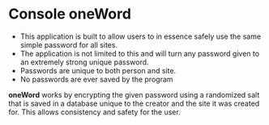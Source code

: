 # Console oneWord

* This application is built to allow users to in essence safely use the same simple password for all sites.
* The application is not limited to this and will turn any password given to an extremely strong unique password.
* Passwords are unique to both person and site.
* No passwords are ever saved by the program

<b>oneWord</b> works by encrypting the given password using a randomized salt that is saved in a database unique to
the creator and the site it was created for. This allows consistency and safety for the user.
